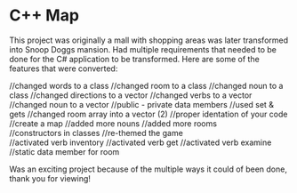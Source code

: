 # C++ Map

This project was originally a mall with shopping areas was later transformed into Snoop Doggs mansion. Had multiple requirements that needed to be done for the C# application to be transformed. Here are some of the features that were converted:

//changed words to a class 
//changed room to a class 
//changed noun to a class 
//changed directions to a vector
//changed verbs to a vector 
//changed noun to a vector
//public - private data members 
//used set & gets 
//changed room array into a vector (2) 
//proper identation of your code 
//create a map 
//added more nouns 
//added more rooms     
//constructors in classes
//re-themed the game	
//activated verb inventory
//activated verb get 
//activated verb examine 					
//static data member for room 


Was an exciting project because of the multiple ways it could of been done, thank you for viewing!
